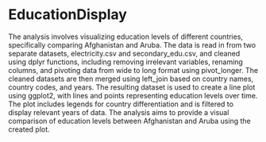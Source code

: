 # EducationDisplay

The analysis involves visualizing education levels of different countries, specifically comparing Afghanistan and Aruba. The data is read in from two separate datasets, electricity.csv and secondary_edu.csv, and cleaned using dplyr functions, including removing irrelevant variables, renaming columns, and pivoting data from wide to long format using pivot_longer. The cleaned datasets are then merged using left_join based on country names, country codes, and years. The resulting dataset is used to create a line plot using ggplot2, with lines and points representing education levels over time. The plot includes legends for country differentiation and is filtered to display relevant years of data. The analysis aims to provide a visual comparison of education levels between Afghanistan and Aruba using the created plot.
